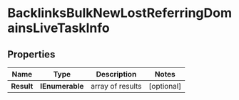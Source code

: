 # BacklinksBulkNewLostReferringDomainsLiveTaskInfo


## Properties

| Name | Type | Description | Notes |
|------------ | ------------- | ------------- | -------------|
**Result** | **IEnumerable<BacklinksBulkNewLostReferringDomainsLiveResultInfo>** | array of results |[optional]|
